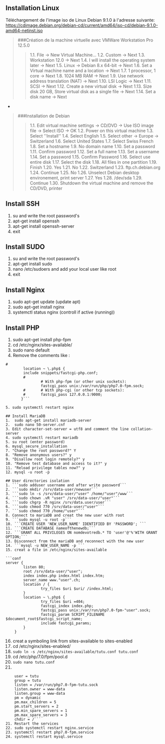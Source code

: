 ## Installation Linux
Téléchargement de l'image iso de Linux Debian 9.1.0 à l'adresse suivante: https://cdimage.debian.org/debian-cd/current/amd64/iso-cd/debian-9.1.0-amd64-netinst.iso

> ###Création de la machine virtuelle avec VMWare Workstation Pro 12.5.0
>>1.1. File -> New Virtual Machine...
>>1.2.	Custom -> Next
>>1.3.	Workstation 12.0 -> Next
>>1.4. I will install the operating system later -> Next
>>1.5.	Linux -> Debian 8.x 64-bit -> Next
>>1.6. Set a Virtual machine name and a location -> Next
>>1.7. 1 processor, 1 core -> Next
>>1.8. 1024 MB RAM -> Next
>>1.9. Use network address translation (NAT) -> Next
>>1.10. LSI Logic -> Next
>>1.11. SCSI -> Next
>>1.12. Create a new virtual disk -> Next
>>1.13. Size disk 20 GB, Store virtual disk as a single file -> Next
>>1.14. Set a disk name -> Next

-

>###Installation de Debian
>>1.1. Edit virtual machine settings -> CD/DVD -> Use ISO image file -> Select ISO -> OK
>>1.2. Power on this virtual machine
>>1.3. Select ''Install''
>>1.4. Select English 
>>1.5. Select other -> Europe -> Switzerland
>>1.6. Select United States
>>1.7. Select Swiss French
>>1.8. Set a hostname
>>1.9. No domain name
>>1.10. Set a password
>>1.11. Confirm password
>>1.12. Set a full name 
>>1.13. Set a username
>>1.14. Set a password
>>1.15. Confirm Password
>>1.16. Select use entire disk
>>1.17.  Select the disk
>>1.18. All files in one partition
>>1.19. Finish
>>1.20. Yes
>>1.21. No
>>1.22. Switzerland
>>1.23. ftp.ch.debian.org
>>1.24. Continue
>>1.25. No
>>1.26. Unselect Debian desktop environement, print server
>>1.27. Yes
>>1.28. /dev/sda
>>1.29. Continue
>>1.30. Shutdown the virtual machine and remove the CD/DVD, printer

## Install SSH
1. su and write the root password's
2. apt-get install openssh
3. apt-get install openssh-server
4. exit

## Install SUDO
1. su and write the root password's
2. apt-get install sudo
2. nano /etc/sudoers and add your local user like root
3. exit

## Install Nginx
1. sudo apt-get update (update apt)
2. sudo apt-get install nginx
3.  systemctl status nginx (controll if active (running))

## Install PHP
1. sudo apt-get install php-fpm
2. cd /etc/nginx/sites-available/
3. sudo nano default
4. Remove the comments like : 

```#pass PHP scripts to FastCGI server;
#
        location ~ \.php$ {
        include snippets/fastcgi-php.conf;
        #
                # With php-fpm (or other unix sockets):
                fastcgi_pass unix:/var/run/php/php7.0-fpm.sock;
        #       # With php-cgi (or other tcp sockets):
        #       fastcgi_pass 127.0.0.1:9000;
       }```

5. sudo systemctl restart nginx

## Install MariaDB
1.  sudo apt-get install mariadb-server
2.  sudo nano 50-server.cnf
3. Edit character-set-server = utf8 and comment the line collation-server
4. sudo systemctl restart mariadb
5. su root (enter password)
6. mysql_secure_installation
7. "Change the root password?" Y
8. "Remove anonymous users?" y
9. "Disallow root login remotely?" y
10. "Remove test database and access to it?" y
11. "Reload privilege tables now?" y
12. mysql -u root -p

## User directories isolation
1. ```sudo adduser username and after write password```
2. ```sudo mkdir /srv/data-user/newuser```
3. ```sudo ln -s /srv/data-user/"user" /home/"user"/www```
4. ```sudo chown .vR "user" /srv/data-user/"user"```
5. ```sudo chgrp -R nginx /srv/data.user/user```
6. ```sudo chmod 770 /srv/data-user/"user"```
7. ```sudo chmod 770 /home/"user"```
8. Connect to mariaDB and creat the new user with root
9. ```sudo mysql -u root -p```
10. ```CREATE USER 'NEW_USER_NAME' IDENTIFIED BY 'PASSWORD'; ```
11. ```CREATE DATABASE nameofthenewdb;```
12. ```GRANT ALL PRIVILEGES ON nomdevotredb.* TO 'user'@'%'WITH GRANT OPTION;```
13. Disconnect from the mariaDB and reconnect with the new user
14. ```mysql -u NEW_USER_NAME -p ```
15. creat a file in /etc/nginx/sites-available

```conf
server {
        listen 80;
        root /srv/data-user/"user";
        index index.php index.html index.htm;
        server_name www."user".ch;
        location / {
                try_files $uri $uri/ /index.html;
        }
        location ~ \.php$ {
                try_files $uri =404;
			    fastcgi_index index.php;
			    fastcgi_pass unix:/var/run/php7.0-fpm-"user".sock;
			    fastcgi_param SCRIPT_FILENAME $document_root$fastcgi_script_name;
			    include fastcgi_params;
        }
    }
```
16. creat a symboling link from sites-available to sites-enabled
17. cd /etc/nginx/sites-enabled/
17. ```sudo ln -s /etc/nginx/sites-available/tutu.conf tutu.conf```
18. cd /etc/php/7.0/fpm/pool.d
19. ```sudo nano tutu.conf```
20. 
``` [tutu]
    user = tutu
    group = tutu
    listen = /var/run/php7.0-fpm-tutu.sock
    listen.owner = www-data
    listen.group = www-data
    pm = dynamic
    pm.max_children = 5
    pm.start_servers = 2
    pm.min_spare_servers = 1
    pm.max_spare_servers = 3
    chdir = /```
21. Restart the services
22. sudo systemctl restart nginx.service  
23. systemctl restart php7.0-fpm.service  
24. systemctl restart mysql.service 
